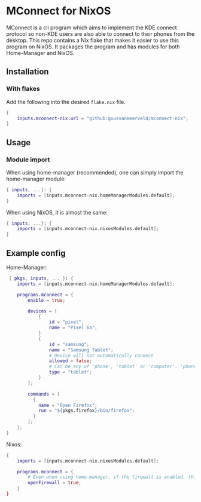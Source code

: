 # MConnect for NixOS

MConnect is a cli program which aims to implement the KDE connect protocol so non-KDE users are also able to connect to their phones from the desktop. This repo contains a Nix flake that makes it easier to use this program on NixOS. It packages the program and has modules for both Home-Manager and NixOS.

## Installation

### With flakes

Add the following into the desired `flake.nix` file.

```nix
{
    inputs.mconnect-nix.url = "github:guusvanmeerveld/mconnect-nix";
}
```

## Usage

### Module import

When using home-manager (recommended), one can simply import the home-manager module:

```nix
{ inputs, ...}: {
    imports = [inputs.mconnect-nix.homeManagerModules.default];
}
```

When using NixOS, it is almost the same:

```nix
{ inputs, ...}: {
    imports = [inputs.mconnect-nix.nixosModules.default];
}
```

## Example config

Home-Manager:

```nix
 { pkgs, inputs, ... }: {
    imports = [inputs.mconnect-nix.homeManagerModules.default];

    programs.mconnect = {
        enable = true;

        devices = [
            {
                id = "pixel";
                name = "Pixel 6a";
            }
            {
                id = "samsung";
                name = "Samsung Tablet";
                # Device will not automatically connect
                allowed = false;
                # Can be any of 'phone', 'tablet' or 'computer'. 'phone' is default.
                type = "tablet";
            }
        ];

        commands = [
          {
            name = "Open Firefox";
            run = "${pkgs.firefox}/bin/firefox";
          }
        ];
    };
}
```

Nixos:

```nix
{
    imports = [inputs.mconnect-nix.nixosModules.default];

    programs.mconnect = {
        # Even when using home-manager, if the firewall is enabled, this is needed. The server runs on UDP port 1716, which is not open by default.
        openFirewall = true;
    }
}
```
